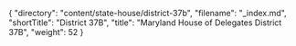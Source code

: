 {
  "directory": "content/state-house/district-37b",
  "filename": "_index.md",
  "shortTitle": "District 37B",
  "title": "Maryland House of Delegates District 37B",
  "weight": 52
}
